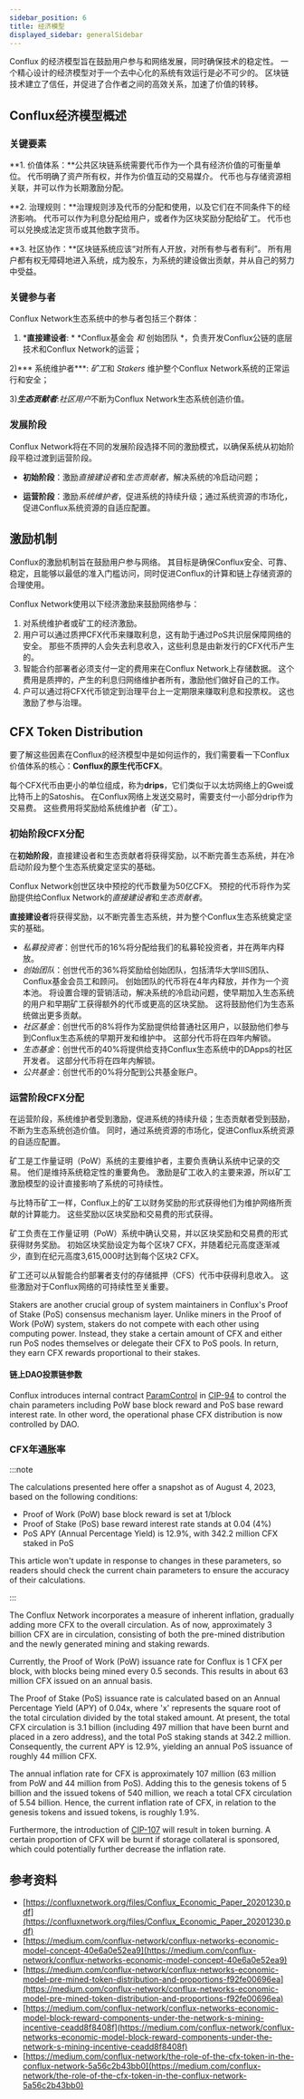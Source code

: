 ```yaml
---
sidebar_position: 6
title: 经济模型
displayed_sidebar: generalSidebar
---
```


Conflux 的经济模型旨在鼓励用户参与和网络发展，同时确保技术的稳定性。 一个精心设计的经济模型对于一个去中心化的系统有效运行是必不可少的。 区块链技术建立了信任，并促进了合作者之间的高效关系，加速了价值的转移。

## **Conflux经济模型概述**

### 关键要素

**1. 价值体系：**公共区块链系统需要代币作为一个具有经济价值的可衡量单位。 代币明确了资产所有权，并作为价值互动的交易媒介。 代币也与存储资源相关联，并可以作为长期激励分配。

**2. 治理规则：**治理规则涉及代币的分配和使用，以及它们在不同条件下的经济影响。 代币可以作为利息分配给用户，或者作为区块奖励分配给矿工。 代币也可以兑换成法定货币或其他数字货币。

**3. 社区协作：**区块链系统应该“对所有人开放，对所有参与者有利”。 所有用户都有权无障碍地进入系统，成为股东，为系统的建设做出贡献，并从自己的努力中受益。

### 关键参与者

Conflux Network生态系统中的参与者包括三个群体：

1) ***直接建设者**: * *Conflux基金会 *和* 创始团队 *，负责开发Conflux公链的底层技术和Conflux Network的运营；

2)*** 系统维护者***: *矿工*和 *Stakers* 维护整个Conflux Network系统的正常运行和安全；

3)***生态贡献者***:*社区用户*不断为Conflux Network生态系统创造价值。

### 发展阶段

Conflux Network将在不同的发展阶段选择不同的激励模式，以确保系统从初始阶段平稳过渡到运营阶段。

- **初始阶段**：激励*直接建设者*和*生态贡献者*，解决系统的冷启动问题；

- **运营阶段**：激励*系统维护者*，促进系统的持续升级；通过系统资源的市场化，促进Conflux系统资源的自适应配置。

## **激励机制**

Conflux的激励机制旨在鼓励用户参与网络。 其目标是确保Conflux安全、可靠、稳定，且能够以最低的准入门槛访问，同时促进Conflux的计算和链上存储资源的合理使用。

Conflux Network使用以下经济激励来鼓励网络参与：

1. 对系统维护者或矿工的经济激励。
2. 用户可以通过质押CFX代币来赚取利息，这有助于通过PoS共识层保障网络的安全。 那些不质押的人会失去利息收入，这些利息是由新发行的CFX代币产生的。
3. 智能合约部署者必须支付一定的费用来在Conflux Network上存储数据。 这个费用是质押的，产生的利息归网络维护者所有，激励他们做好自己的工作。
4. 户可以通过将CFX代币锁定到治理平台上一定期限来赚取利息和投票权。 这也激励了参与治理。

## **CFX Token Distribution**

要了解这些因素在Conflux的经济模型中是如何运作的，我们需要看一下Conflux价值体系的核心：**Conflux的原生代币CFX**。

每个CFX代币由更小的单位组成，称为**drips**，它们类似于以太坊网络上的Gwei或比特币上的Satoshis。 在Conflux网络上发送交易时，需要支付一小部分drip作为交易费。 这些费用将奖励给系统维护者（矿工）。

### **初始阶段CFX分配**

在**初始阶段**，直接建设者和生态贡献者将获得奖励，以不断完善生态系统，并在冷启动阶段为整个生态系统奠定坚实的基础。

Conflux Network创世区块中预挖的代币数量为50亿CFX。 预挖的代币将作为奖励提供给Conflux Network的*直接建设者*和*生态贡献者*。

**直接建设者**将获得奖励，以不断完善生态系统，并为整个Conflux生态系统奠定坚实的基础。

- *私募投资者*：创世代币的16%将分配给我们的私募轮投资者，并在两年内释放。
- *创始团队*：创世代币的36%将奖励给创始团队，包括清华大学IIIS团队、Conflux基金会员工和顾问。 创始团队的代币将在4年内释放，并作为一个资本池。 将设置合理的营销活动，解决系统的冷启动问题，使早期加入生态系统的用户和早期矿工获得额外的代币或更高的区块奖励。 这将鼓励他们为生态系统做出更多贡献。
- *社区基金*：创世代币的8%将作为奖励提供给普通社区用户，以鼓励他们参与到Conflux生态系统的早期开发和维护中。 这部分代币将在四年内解锁。
- *生态基金*：创世代币的40%将提供给支持Conflux生态系统中的DApps的社区开发者。 这部分代币将在四年内解锁。
- *公共基金*：创世代币的0%将分配到公共基金账户。

### **运营阶段CFX分配**

在运营阶段，系统维护者受到激励，促进系统的持续升级；生态贡献者受到鼓励，不断为生态系统创造价值。 同时，通过系统资源的市场化，促进Conflux系统资源的自适应配置。

矿工是工作量证明（PoW）系统的主要维护者，主要负责确认系统中记录的交易。 他们是维持系统稳定性的重要角色。 激励是矿工收入的主要来源，所以矿工激励模型的设计直接影响了系统的可持续性。

与比特币矿工一样，Conflux上的矿工以财务奖励的形式获得他们为维护网络所贡献的计算能力。 这些奖励以区块奖励和交易费的形式获得。

矿工负责在工作量证明（PoW）系统中确认交易，并以区块奖励和交易费的形式获得财务奖励。 初始区块奖励设定为每个区块7 CFX，并随着纪元高度逐渐减少，直到在纪元高度3,615,000时达到每个区块2 CFX。

矿工还可以从智能合约部署者支付的存储抵押（CFS）代币中获得利息收入。 这些激励对于Conflux网络的可持续性至关重要。

Stakers are another crucial group of system maintainers in Conflux's Proof of Stake (PoS) consensus mechanism layer. Unlike miners in the Proof of Work (PoW) system, stakers do not compete with each other using computing power. Instead, they stake a certain amount of CFX and either run PoS nodes themselves or delegate their CFX to PoS pools. In return, they earn CFX rewards proportional to their stakes.

#### 链上DAO投票链参数

Conflux introduces internal contract [ParamControl](../../core/core-space-basics/internal-contracts/params-control.md) in [CIP-94](https://github.com/Conflux-Chain/CIPs/blob/master/CIPs/cip-94.md) to control the chain parameters including PoW base block reward and PoS base reward interest rate. In other word, the operational phase CFX distribution is now controlled by DAO.

### **CFX年通胀率**

:::note

The calculations presented here offer a snapshot as of August 4, 2023, based on the following conditions:

- Proof of Work (PoW) base block reward is set at 1/block
- Proof of Stake (PoS) base reward interest rate stands at 0.04 (4%)
- PoS APY (Annual Percentage Yield) is 12.9%, with 342.2 million CFX staked in PoS

This article won't update in response to changes in these parameters, so readers should check the current chain parameters to ensure the accuracy of their calculations.

:::

The Conflux Network incorporates a measure of inherent inflation, gradually adding more CFX to the overall circulation. As of now, approximately 3 billion CFX are in circulation, consisting of both the pre-mined distribution and the newly generated mining and staking rewards.

Currently, the Proof of Work (PoW) issuance rate for Conflux is 1 CFX per block, with blocks being mined every 0.5 seconds. This results in about 63 million CFX issued on an annual basis.

The Proof of Stake (PoS) issuance rate is calculated based on an Annual Percentage Yield (APY) of 0.04x, where 'x' represents the square root of the total circulation divided by the total staked amount. At present, the total CFX circulation is 3.1 billion (including 497 million that have been burnt and placed in a zero address), and the total PoS staking stands at 342.2 million. Consequently, the current APY is 12.9%, yielding an annual PoS issuance of roughly 44 million CFX.

The annual inflation rate for CFX is approximately 107 million (63 million from PoW and 44 million from PoS). Adding this to the genesis tokens of 5 billion and the issued tokens of 540 million, we reach a total CFX circulation of 5.54 billion. Hence, the current inflation rate of CFX, in relation to the genesis tokens and issued tokens, is roughly 1.9%.

Furthermore, the introduction of [CIP-107](https://github.com/Conflux-Chain/CIPs/blob/master/CIPs/cip-107.md) will result in token burning. A certain proportion of CFX will be burnt if storage collateral is sponsored, which could potentially further decrease the inflation rate.

## **参考资料**

- [https://confluxnetwork.org/files/Conflux_Economic_Paper_20201230.pdf](https://confluxnetwork.org/files/Conflux_Economic_Paper_20201230.pdf)
- [https://medium.com/conflux-network/conflux-networks-economic-model-concept-40e6a0e52ea9](https://medium.com/conflux-network/conflux-networks-economic-model-concept-40e6a0e52ea9)
- [https://medium.com/conflux-network/conflux-networks-economic-model-pre-mined-token-distribution-and-proportions-f92fe00696ea](https://medium.com/conflux-network/conflux-networks-economic-model-pre-mined-token-distribution-and-proportions-f92fe00696ea)
- [https://medium.com/conflux-network/conflux-networks-economic-model-block-reward-components-under-the-network-s-mining-incentive-ceadd8f8408f](https://medium.com/conflux-network/conflux-networks-economic-model-block-reward-components-under-the-network-s-mining-incentive-ceadd8f8408f)
- [https://medium.com/conflux-network/the-role-of-the-cfx-token-in-the-conflux-network-5a56c2b43bb0](https://medium.com/conflux-network/the-role-of-the-cfx-token-in-the-conflux-network-5a56c2b43bb0)
